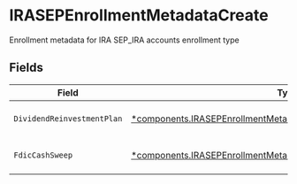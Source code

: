 # IRASEPEnrollmentMetadataCreate

Enrollment metadata for IRA SEP_IRA accounts enrollment type


## Fields

| Field                                                                                                                                                   | Type                                                                                                                                                    | Required                                                                                                                                                | Description                                                                                                                                             | Example                                                                                                                                                 |
| ------------------------------------------------------------------------------------------------------------------------------------------------------- | ------------------------------------------------------------------------------------------------------------------------------------------------------- | ------------------------------------------------------------------------------------------------------------------------------------------------------- | ------------------------------------------------------------------------------------------------------------------------------------------------------- | ------------------------------------------------------------------------------------------------------------------------------------------------------- |
| `DividendReinvestmentPlan`                                                                                                                              | [*components.IRASEPEnrollmentMetadataCreateDividendReinvestmentPlan](../../models/components/irasepenrollmentmetadatacreatedividendreinvestmentplan.md) | :heavy_minus_sign:                                                                                                                                      | Option to auto-enroll in Dividend Reinvestment; defaults to DIVIDEND_REINVESTMENT_ENROLL                                                                | DIVIDEND_REINVESTMENT_ENROLL                                                                                                                            |
| `FdicCashSweep`                                                                                                                                         | [*components.IRASEPEnrollmentMetadataCreateFdicCashSweep](../../models/components/irasepenrollmentmetadatacreatefdiccashsweep.md)                       | :heavy_minus_sign:                                                                                                                                      | Option to auto-enroll in FDIC cash sweep; defaults to FDIC_CASH_SWEEP_ENROLL                                                                            | FDIC_CASH_SWEEP_ENROLL                                                                                                                                  |
